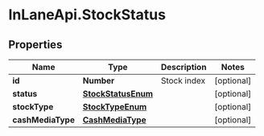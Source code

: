 # InLaneApi.StockStatus

## Properties
Name | Type | Description | Notes
------------ | ------------- | ------------- | -------------
**id** | **Number** | Stock index | [optional] 
**status** | [**StockStatusEnum**](StockStatusEnum.md) |  | [optional] 
**stockType** | [**StockTypeEnum**](StockTypeEnum.md) |  | [optional] 
**cashMediaType** | [**CashMediaType**](CashMediaType.md) |  | [optional] 
